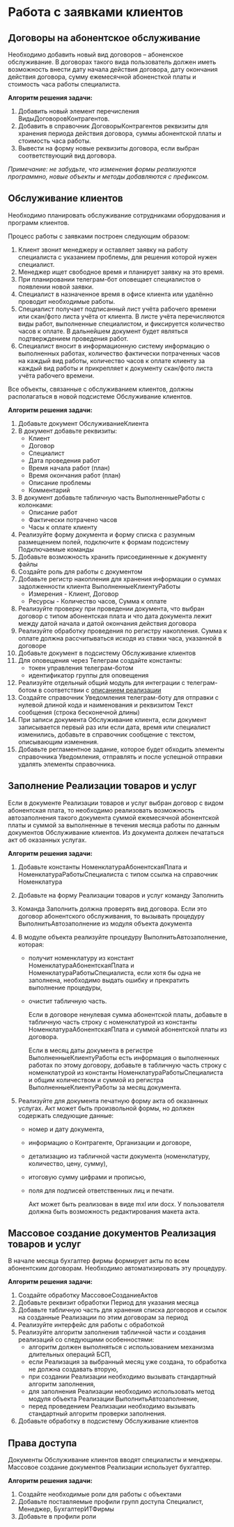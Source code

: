 # Работа с заявками клиентов

## Договоры на абонентское обслуживание

Необходимо добавить новый вид договоров – абоненское обслуживание. В договорах такого вида пользователь должен иметь возможность внести дату начала действия договора, дату окончания действия договора, сумму ежемесячной абоненсткой платы и стоимость часа работы специалиста.

**Алгоритм решения задачи:**
1. Добавить новый элемент перечисления ВидыДоговоровКонтрагентов.
2. Добавить в справочник ДоговорыКонтрагентов реквизиты для хранения периода действия договора, суммы абонентской платы и стоимость часа работы.
3. Вывести на форму новые реквизиты договора, если выбран соответствующий вид договора.

*Примечание: не забудьте, что изменения формы реализуются программно, новые объекты и методы добавляются с префиксом.*

## Обслуживание клиентов

Необходимо планировать обслуживание сотрудниками оборудования и программ клиентов. 

Процесс работы с заявками построен следующим образом:
1. Клиент звонит менеджеру и оставляет заявку на работу специалиста с указанием проблемы, для решения которой нужен специалист.
2. Менеджер ищет свободное время и планирует заявку на это время.
3. При планировании телеграм-бот оповещает специалистов о появлении новой заявки.
4. Специалист в назначенное время в офисе клиента или удалённо проводит необходимые работы.
5. Специалист получает подписанный лист учёта рабочего времени или скан/фото листа учёта от клиента. В листе учёта перечисляются виды работ, выполненные специалистом, и фиксируется количество часов к оплате. В дальнейшем документ будет являться подтверждением проведения работ.
6. Специалист вносит в информационную систему информацию о выполненных работах, количество фактически потраченных часов на каждый вид работы, количество часов к оплате клиенту за каждый вид работы и прикрепляет к документу скан/фото листа учёта рабочего времени.

Все объекты, связанные с обслуживанием клиентов, должны располагаться в новой подсистеме Обслуживание клиентов.

**Алгоритм решения задачи:**
1. Добавьте документ ОбслуживаниеКлиента
2. В документ добавьте реквизиты:
    - Клиент
    - Договор
    - Специалист
    - Дата проведения работ
    - Время начала работ (план)
    - Время окончания работ (план)
    - Описание проблемы
    - Комментарий
3. В документ добавьте табличную часть ВыполненныеРаботы с колонками:
    - Описание работ
    - Фактически потрачено часов
    - Часы к оплате клиенту
4. Реализуйте форму документа и форму списка с разумным размещением полей, подключите к формам подсистему Подключаемые команды
5. Добавьте возможность хранить присоединенные к документу файлы
6. Создайте роль для работы с документом
7. Добавьте регистр накопления для хранения информации о суммах задолженности клиента ВыполненныеКлиентуРаботы
    - Измерения - Клиент, Договор
    - Ресурсы - Количество часов, Сумма к оплате
8. Реализуйте проверку при проведении документа, что выбран договор с типом абонентская плата и что дата документа лежит между датой начала и датой окончания действия договора
9. Реализуйте обработку проведения по регистру накопления. Сумма к оплате должна рассчитываться исходя из ставки часа, указанной в договоре
10. Добавьте документ в подсистему Обслуживание клиентов
11. Для оповещения через Телеграм создайте константы:
    - токен управления телеграм-ботом
    - идентификатор группы для оповещения
12. Реализуйте отдельный общий модуль для интеграции с телеграм-ботом в соответствии с [описанием реализации](telegram.md)
13. Создайте справочник Уведомления телеграм-боту для отправки с нулевой длиной кода и наименования и реквизитом Текст сообщения (строка бесконечной длины)
14. При записи документа Обслуживание клиента, если документ записывается первый раз или если дата, время или специалист изменились, добавьте в справочник сообщение с текстом, описывающим изменения.
15. Добавьте регламентное задание, которое будет обходить элементы справочника Уведомления, отправлять и после успешной отправки удалять элементы справочника.

## Заполнение Реализации товаров и услуг

Если в документе Реализации товаров и услуг выбран договор с видом абонентская плата, то необходимо реализовать возможность автозаполнения такого документа суммой ежемесячной абонентской платы и суммой за выполненные в течения месяца работы по данным документов Обслуживание клиентов.
Из документа должен печататься акт об оказанных услугах.

**Алгоритм решения задачи:**
1. Добавьте константы НоменклатураАбонентскаяПлата и НоменклатураРаботыСпециалиста с типом ссылка на справочник Номенклатура
2. Добавьте на форму Реализации товаров и услуг команду Заполнить
3. Команда Заполнить должна проверять вид договора. Если это договор абонентского обслуживания, то вызывать процедуру ВыполнитьАвтозаполнение из модуля объекта документа
4. В модуле объекта реализуйте процедуру ВыполнитьАвтозаполнение, которая:
    - получит номенклатуру из констант НоменклатураАбонентскаяПлата и НоменклатураРаботыСпециалиста, если хотя бы одна не заполнена, необходимо выдать ошибку и прекратить выполнение процедуры,
    - очистит табличную часть.

      Если в договоре ненулевая сумма абонентской платы, добавьте в табличную часть строку с номенклатурой из константы НоменклатураАбонентскаяПлата и суммой абонентской платы из договора.

      Если в месяц даты документа в регистре ВыполненныеКлиентуРаботы есть информация о выполненных работах по этому договору, добавьте в табличную часть строку с номенклатурой из константы НоменклатураРаботыСпециалиста и общим количеством и суммой из регистра ВыполненныеКлиентуРаботы за месяц документа.

5. Реализуйте для документа печатную форму акта об оказанных услугах. Акт может быть произвольной формы, но должен содержать следующие данные:
    - номер и дату документа,
    - информацию о Контрагенте, Организации и договоре,
    - детализацию из табличной части документа (номенклатуру, количество, цену, сумму),
    - итоговую сумму цифрами и прописью,
    - поля для подписей ответственных лиц и печати.

      Акт может быть реализован в виде mxl или docx. У пользователя должна быть возможность редактирования макета акта.

## Массовое создание документов Реализация товаров и услуг

В начале месяца бухгалтер фирмы формирует акты по всем абонентским договорам. Необходимо автоматизировать эту процедуру.

**Алгоритм решения задачи:**
1. Создайте обработку МассовоеСозданиеАктов
2. Добавьте реквизит обработки Период для указания месяца
3. Добавьте табличную часть для хранения списка договоров и ссылок на созданные Реализации по этим договорам за период
4. Реализуйте интерфейс для работы с обработкой
5. Реализуйте алгоритм заполнения табличной части и создания реализаций со следующими особенностями:
    - алгоритм должен выполняться с использованием механизма длительных операций БСП,
    - если Реализация за выбранный месяц уже создана, то обработка не должна создавать вторую,
    - при создании Реализации необходимо вызывать стандартный алгоритм заполнения,
    - для заполнения Реализации необходимо использовать метод модуля объекта Реализации ВыполнитьАвтозаполнение,
    - перед проведением Реализации необходимо вызывать стандартный алгоритм проверки заполнения.
6. Добавьте обработку в подсистему Обслуживание клиентов
    
## Права доступа

Документы Обслуживание клиентов вводят специалисты и менджеры. Массовое создание документов Реализации использует бухгалтер.

**Алгоритм решения задачи:**
1. Создайте необходимые роли для работы с объектами
2. Добавьте поставляемые профили групп доступа Специалист, Менеджер, БухгалтерИТФирмы
3. Добавьте в профили роли
